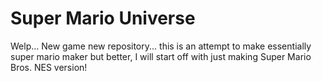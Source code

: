 # Super Mario Universe
Welp... New game new repository... this is an attempt to make essentially super mario maker but better, I will start off with just making Super Mario Bros. NES version!
